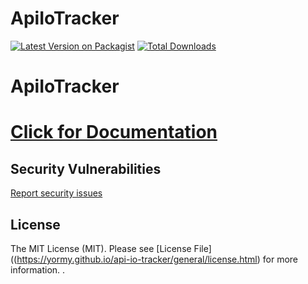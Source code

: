 # ApiIoTracker

[![Latest Version on Packagist](https://img.shields.io/packagist/v/mexion/api-io-tracker.svg?style=flat-square)](https://packagist.org/packages/mexion/api-io-tracker)
[![Total Downloads](https://img.shields.io/packagist/dt/mexion/api-io-tracker.svg?style=flat-square)](https://packagist.org/packages/mexion/api-io-tracker)

# ApiIoTracker

# [Click for Documentation](https://mexion.github.io/api-io-tracker/)

## Security Vulnerabilities
[Report security issues](https://yormy.github.io/api-io-tracker/general/report_security.html)

## License

The MIT License (MIT). Please see [License File]((https://yormy.github.io/api-io-tracker/general/license.html) for more information.
.
